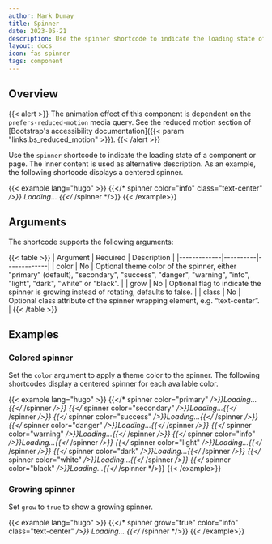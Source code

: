 ```yaml
---
author: Mark Dumay
title: Spinner
date: 2023-05-21
description: Use the spinner shortcode to indicate the loading state of a component or page.
layout: docs
icon: fas spinner
tags: component
---
```


## Overview

{{< alert >}}
The animation effect of this component is dependent on the `prefers-reduced-motion` media query. See the reduced motion section of [Bootstrap's accessibility documentation]({{< param "links.bs_reduced_motion" >}}).
{{< /alert >}}

Use the `spinner` shortcode to indicate the loading state of a component or page. The inner content is used as alternative description. As an example, the following shortcode displays a centered spinner.

<!-- markdownlint-disable MD037 -->
{{< example lang="hugo" >}}
{{</* spinner color="info" class="text-center" */>}}
Loading...
{{</* /spinner */>}}
{{< /example>}}
<!-- markdownlint-enable MD037 -->

## Arguments

The shortcode supports the following arguments:

{{< table >}}
| Argument    | Required | Description |
|-------------|----------|-------------|
| color       | No  | Optional theme color of the spinner, either "primary" (default), "secondary", "success", "danger", "warning", "info", "light", "dark", "white" or "black". |
| grow        | No  | Optional flag to indicate the spinner is growing instead of rotating, defaults to false. |
| class       | No  | Optional class attribute of the spinner wrapping element, e.g. “text-center”. |
{{< /table >}}

## Examples

### Colored spinner

Set the `color` argument to apply a theme color to the spinner. The following shortcodes display a centered spinner for each available color.

<!-- markdownlint-disable MD037 -->
{{< example lang="hugo" >}}
{{</* spinner color="primary" */>}}Loading...{{</* /spinner */>}}
{{</* spinner color="secondary" */>}}Loading...{{</* /spinner */>}}
{{</* spinner color="success" */>}}Loading...{{</* /spinner */>}}
{{</* spinner color="danger" */>}}Loading...{{</* /spinner */>}}
{{</* spinner color="warning" */>}}Loading...{{</* /spinner */>}}
{{</* spinner color="info" */>}}Loading...{{</* /spinner */>}}
{{</* spinner color="light" */>}}Loading...{{</* /spinner */>}}
{{</* spinner color="dark" */>}}Loading...{{</* /spinner */>}}
{{</* spinner color="white" */>}}Loading...{{</* /spinner */>}}
{{</* spinner color="black" */>}}Loading...{{</* /spinner */>}}
{{< /example>}}
<!-- markdownlint-enable MD037 -->

### Growing spinner

Set `grow` to `true` to show a growing spinner.

<!-- markdownlint-disable MD037 -->
{{< example lang="hugo" >}}
{{</* spinner grow="true" color="info" class="text-center" */>}}
Loading...
{{</* /spinner */>}}
{{< /example>}}
<!-- markdownlint-enable MD037 -->
